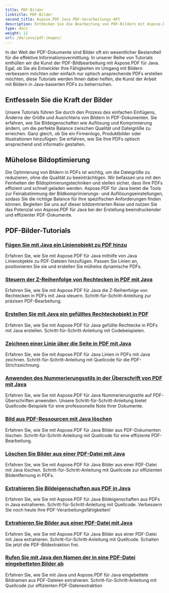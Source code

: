```yaml
---
title: PDF-Bilder
linktitle: PDF-Bilder
second_title: Aspose.PDF Java PDF-Verarbeitungs-API
description: Entdecken Sie die Bearbeitung von PDF-Bildern mit Aspose.PDF für Java. Erfahren Sie, wie Sie Bilder mühelos in PDFs einfügen, ändern und optimieren.
type: docs
weight: 12
url: /de/java/pdf-images/
---
```


In der Welt der PDF-Dokumente sind Bilder oft ein wesentlicher Bestandteil für die effektive Informationsvermittlung. In unserer Reihe von Tutorials enthüllen wir die Kunst der PDF-Bildbearbeitung mit Aspose.PDF für Java. Egal, ob Sie als Entwickler Ihre Fähigkeiten im Umgang mit Bildern verbessern möchten oder einfach nur optisch ansprechende PDFs erstellen möchten, diese Tutorials werden Ihnen dabei helfen, die Kunst der Arbeit mit Bildern in Java-basierten PDFs zu beherrschen.

## Entfesseln Sie die Kraft der Bilder

Unsere Tutorials führen Sie durch den Prozess des einfachen Einfügens, Änderns der Größe und Ausrichtens von Bildern in PDF-Dokumenten. Sie erfahren, wie Sie Bildeigenschaften wie Auflösung und Komprimierung ändern, um die perfekte Balance zwischen Qualität und Dateigröße zu erreichen. Ganz gleich, ob Sie ein Firmenlogo, Produktbilder oder Illustrationen hinzufügen: Sie erfahren, wie Sie Ihre PDFs optisch ansprechend und informativ gestalten.

## Mühelose Bildoptimierung

Die Optimierung von Bildern in PDFs ist wichtig, um die Dateigröße zu reduzieren, ohne die Qualität zu beeinträchtigen. Wir befassen uns mit den Feinheiten der Bildoptimierungstechniken und stellen sicher, dass Ihre PDFs effizient und schnell geladen werden. Aspose.PDF für Java bietet die Tools zur Feinabstimmung der Bildkomprimierungs- und Auflösungseinstellungen, sodass Sie die richtige Balance für Ihre spezifischen Anforderungen finden können. Begleiten Sie uns auf dieser bildzentrierten Reise und nutzen Sie das Potenzial von Aspose.PDF für Java bei der Erstellung beeindruckender und effizienter PDF-Dokumente.

## PDF-Bilder-Tutorials
### [Fügen Sie mit Java ein Linienobjekt zu PDF hinzu](./add-line-object-to-pdf-using-java/)
Erfahren Sie, wie Sie mit Aspose.PDF für Java mithilfe von Java Linienobjekte zu PDF-Dateien hinzufügen. Passen Sie Linien an, positionieren Sie sie und erstellen Sie mühelos dynamische PDFs.
### [Steuern der Z-Reihenfolge von Rechtecken in PDF mit Java](./controlling-z-order-of-rectangle-in-pdf-with-java/)
Erfahren Sie, wie Sie mit Aspose.PDF für Java die Z-Reihenfolge von Rechtecken in PDFs mit Java steuern. Schritt-für-Schritt-Anleitung zur präzisen PDF-Bearbeitung.
### [Erstellen Sie mit Java ein gefülltes Rechteckobjekt in PDF](./create-filled-rectangle-object-in-pdf-using-java/)
Erfahren Sie, wie Sie mit Aspose.PDF für Java gefüllte Rechtecke in PDFs mit Java erstellen. Schritt-für-Schritt-Anleitung mit Codebeispielen.
### [Zeichnen einer Linie über die Seite in PDF mit Java](./drawing-line-across-the-page-in-pdf-with-java/)
Erfahren Sie, wie Sie mit Aspose.PDF für Java Linien in PDFs mit Java zeichnen. Schritt-für-Schritt-Anleitung mit Quellcode für die PDF-Strichzeichnung.
### [Anwenden des Nummerierungsstils in der Überschrift von PDF mit Java](./apply-numbering-style-in-heading-of-pdf-using-java/)
Erfahren Sie, wie Sie mit Aspose.PDF für Java Nummerierungsstile auf PDF-Überschriften anwenden. Unsere Schritt-für-Schritt-Anleitung bietet Quellcode-Beispiele für eine professionelle Note Ihrer Dokumente.
### [Bild aus PDF-Ressourcen mit Java löschen](./delete-image-from-pdf-resources-using-java/)
Erfahren Sie, wie Sie mit Aspose.PDF für Java Bilder aus PDF-Dokumenten löschen. Schritt-für-Schritt-Anleitung mit Quellcode für eine effiziente PDF-Bearbeitung.
### [Löschen Sie Bilder aus einer PDF-Datei mit Java](./delete-images-from-pdf-file-using-java/)
Erfahren Sie, wie Sie mit Aspose.PDF für Java Bilder aus einer PDF-Datei mit Java löschen. Schritt-für-Schritt-Anleitung mit Quellcode zur effizienten Bildentfernung in PDFs.
### [Extrahieren Sie Bildeigenschaften aus PDF in Java](./extract-image-properties-from-pdf-in-java/)
Erfahren Sie, wie Sie mit Aspose.PDF für Java Bildeigenschaften aus PDFs in Java extrahieren. Schritt-für-Schritt-Anleitung mit Quellcode. Verbessern Sie noch heute Ihre PDF-Verarbeitungsfähigkeiten!
### [Extrahieren Sie Bilder aus einer PDF-Datei mit Java](./extract-images-from-pdf-file-using-java/)
Erfahren Sie, wie Sie mit Aspose.PDF für Java Bilder aus einer PDF-Datei mit Java extrahieren. Schritt-für-Schritt-Anleitung mit Quellcode. Schalten Sie jetzt die PDF-Bildextraktion frei.
### [Rufen Sie mit Java den Namen der in eine PDF-Datei eingebetteten Bilder ab](./get-name-of-images-embedded-in-pdf-file-using-java/)
Erfahren Sie, wie Sie mit Java und Aspose.PDF für Java eingebettete Bildnamen aus PDF-Dateien extrahieren. Schritt-für-Schritt-Anleitung mit Quellcode zur effizienten PDF-Datenextraktion
